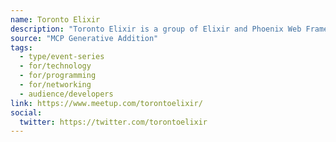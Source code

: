 ```yaml
---
name: Toronto Elixir
description: "Toronto Elixir is a group of Elixir and Phoenix Web Framework enthusiasts that will meet regularly to explore the Elixir programming language and related technologies."
source: "MCP Generative Addition"
tags:
  - type/event-series
  - for/technology
  - for/programming
  - for/networking
  - audience/developers
link: https://www.meetup.com/torontoelixir/
social:
  twitter: https://twitter.com/torontoelixir
---
```

